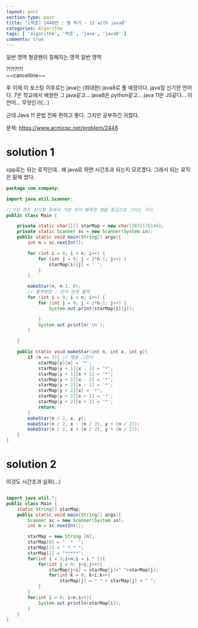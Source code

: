 ```yaml
---
layout: post
section-type: post
title: "[백준] 2448번 : 별 찍기 - 11 with java8"
categories: Algorithm
tags: [ 'algorithm', '백준', 'java', 'java8' ]
comments: true
---
```


일반 영역 <span class="evidence">형광펜이 칠해지는 영역</span> 일반 영역
<div class="breaker">?!?!?!?!</div>
~~cancelline~~



후 이제 이 포스팅 이후로는 java는 (최대한) java8로 풀 예정이다.
java참 신기한 언어다. 7은 학교에서 배웠떤 그 java같고...
java8은 python같고... java 11은 JS같다...
이 언어... 무엇인가(...)

근데 Java 11 문법 진짜 편하고 좋다.
그치만 공부하긴 귀찮다.

문제: https://www.acmicpc.net/problem/2448

# solution 1
cpp로는 되는 로직인데.. 왜 java로 하면 시간초과 되는지 모르겠다.
그래서 되는 로직은 밑에 썼다.

``` java
package com.company;

import java.util.Scanner;

//가장 작은 삼각형 중에서 가장 위의 뾰족한 별을 중심으로 그리는 거다.
public class Main {

    private static char[][] starMap = new char[3072][6144];
    private static Scanner sc = new Scanner(System.in);
    public static void main(String[] args){
        int n = sc.nextInt();

        for (int i = 0; i < n; i++) {
            for (int j = 0; j < 2*n-1; j++) {
                starMap[i][j] = ' ';
            }
        }

        makeStar(n, n-1, 0);
        // 출력방법 : 문자 반복 출력
        for (int i = 0; i < n; i++) {
            for (int j = 0; j < 2*n-1; j++) {
                System.out.print(starMap[i][j]);

            }
            System.out.println('\n');
        }

    }

    public static void makeStar(int n, int x, int y){
        if (n == 3){ // 별을 그린다
            starMap[y][x] = '*';
            starMap[y + 1][x - 1] = '*';
            starMap[y + 1][x + 1] = '*';
            starMap[y + 2][x - 2] = '*';
            starMap[y + 2][x - 1] = '*';
            starMap[y + 2][x] = '*';
            starMap[y + 2][x + 1] = '*';
            starMap[y + 2][x + 2] = '*';
            return;
        }
        makeStar(n / 2, x, y);
        makeStar(n / 2, x - (n / 2), y + (n / 2));
        makeStar(n / 2, x + (n / 2), y + (n / 2));
    }
}

```

# solution 2

이것도 시간초과 실화(...)

``` java

import java.util.*;
public class Main {
    static String[] starMap;
    public static void main(String[] args){
        Scanner sc = new Scanner(System.in);
        int n = sc.nextInt();

        starMap = new String [n];
        starMap[0] = "  *  ";
        starMap[1] = " * * ";
        starMap[2] = "*****";
        for(int i = 3;i<n;i = i * 2){
            for(int j = 0; j<i;j++){
                starMap[j+i] = starMap[j]+" "+starMap[j];
                for(int k = 0; k<i;k++)
                    starMap[j] = " " + starMap[j] + " ";
            }
        }
        for(int i = 0; i<n;i++){
            System.out.println(starMap[i]);
        }
    }
}
```
